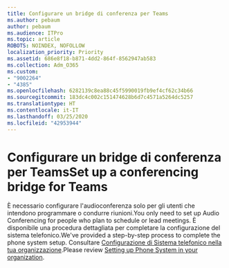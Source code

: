```yaml
---
title: Configurare un bridge di conferenza per Teams
ms.author: pebaum
author: pebaum
ms.audience: ITPro
ms.topic: article
ROBOTS: NOINDEX, NOFOLLOW
localization_priority: Priority
ms.assetid: 686e8f18-b871-4dd2-864f-8562947ab583
ms.collection: Adm_O365
ms.custom:
- "9002264"
- "4385"
ms.openlocfilehash: 6282139c8ea88c45f5990019fb9ef4cf62c34b66
ms.sourcegitcommit: 183dc4c002c151474628b6d7c4571a5264dc5257
ms.translationtype: HT
ms.contentlocale: it-IT
ms.lasthandoff: 03/25/2020
ms.locfileid: "42953944"
---
```

# <a name="set-up-a-conferencing-bridge-for-teams"></a><span data-ttu-id="d13c0-102">Configurare un bridge di conferenza per Teams</span><span class="sxs-lookup"><span data-stu-id="d13c0-102">Set up a conferencing bridge for Teams</span></span>

<span data-ttu-id="d13c0-103">È necessario configurare l'audioconferenza solo per gli utenti che intendono programmare o condurre riunioni.</span><span class="sxs-lookup"><span data-stu-id="d13c0-103">You only need to set up Audio Conferencing for people who plan to schedule or lead meetings.</span></span> <span data-ttu-id="d13c0-104">È disponibile una procedura dettagliata per completare la configurazione del sistema telefonico.</span><span class="sxs-lookup"><span data-stu-id="d13c0-104">We've provided a step-by-step process to complete the phone system setup.</span></span> <span data-ttu-id="d13c0-105">Consultare [Configurazione di Sistema telefonico nella tua organizzazione](https://docs.microsoft.com/MicrosoftTeams/phone-number-calling-plans/port-order-overview).</span><span class="sxs-lookup"><span data-stu-id="d13c0-105">Please review [Setting up Phone System in your organization](https://docs.microsoft.com/MicrosoftTeams/phone-number-calling-plans/port-order-overview).</span></span>
